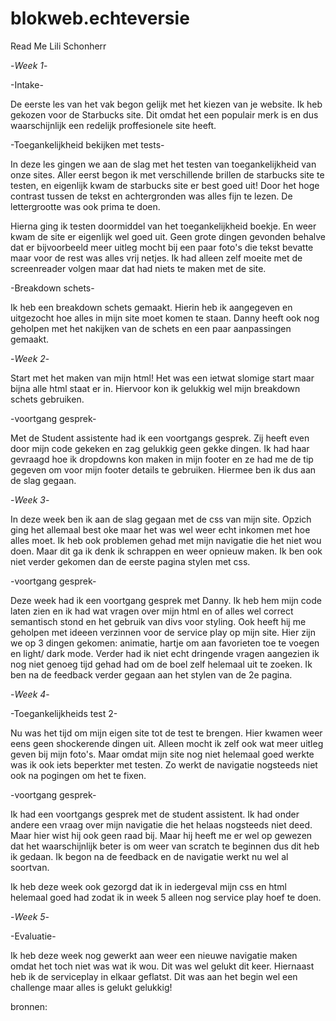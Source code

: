 # blokweb.echteversie

Read Me Lili Schonherr

-*Week 1*-

-Intake-

De eerste les van het vak begon gelijk met het kiezen van je website. Ik heb gekozen voor de Starbucks site. Dit omdat het een populair merk is en dus waarschijnlijk een redelijk proffesionele site heeft. 


-Toegankelijkheid bekijken met tests-

In deze les gingen we aan de slag met het testen van toegankelijkheid van onze sites. 
Aller eerst begon ik met verschillende brillen de starbucks site te testen, en eigenlijk kwam de starbucks site er best goed uit! Door het hoge contrast tussen de tekst en achtergronden was alles fijn te lezen. De lettergrootte was ook prima te doen.

Hierna ging ik testen doormiddel van het toegankelijkheid boekje. En weer kwam de site er eigenlijk wel goed uit. Geen grote dingen gevonden behalve dat er bijvoorbeeld meer uitleg mocht bij een paar foto's die tekst bevatte maar voor de rest was alles vrij netjes. Ik had alleen zelf moeite met de screenreader volgen maar dat had niets te maken met de site.


-Breakdown schets-

Ik heb een breakdown schets gemaakt. Hierin heb ik aangegeven en uitgezocht hoe alles in mijn site moet komen te staan. Danny heeft ook nog geholpen met het nakijken van de schets en een paar aanpassingen gemaakt. 


-*Week 2*-

Start met het maken van mijn html! Het was een ietwat slomige start maar bijna alle html staat er in. Hiervoor kon ik gelukkig wel mijn breakdown schets gebruiken.


-voortgang gesprek-

Met de Student assistente had ik een voortgangs gesprek. Zij heeft even door mijn code gekeken en zag gelukkig geen gekke dingen. Ik had haar gevraagd hoe ik dropdowns kon maken in mijn footer en ze had me de tip gegeven om voor mijn footer details te gebruiken. Hiermee ben ik dus aan de slag gegaan.


-*Week 3*-

In deze week ben ik aan de slag gegaan met de css van mijn site. Opzich ging het allemaal best oke maar het was wel weer echt inkomen met hoe alles moet. Ik heb ook problemen gehad met mijn navigatie die het niet wou doen. Maar dit ga ik denk ik schrappen en weer opnieuw maken. Ik ben ook niet verder gekomen dan de eerste pagina stylen met css.


-voortgang gesprek-

Deze week had ik een voortgang gesprek met Danny. Ik heb hem mijn code laten zien en ik had wat vragen over mijn html en of alles wel correct semantisch stond en het gebruik van divs voor styling. Ook heeft hij me geholpen met ideeen verzinnen voor de service play op mijn site. Hier zijn we op 3 dingen gekomen: animatie, hartje om aan favorieten toe te voegen en light/ dark mode. Verder had ik niet echt dringende vragen aangezien ik nog niet genoeg tijd gehad had om de boel zelf helemaal uit te zoeken. Ik ben na de feedback verder gegaan aan het stylen van de 2e pagina.


-*Week 4*-

-Toegankelijkheids test 2-

Nu was het tijd om mijn eigen site tot de test te brengen. Hier kwamen weer eens geen shockerende dingen uit. Alleen mocht ik zelf ook wat meer uitleg geven bij mijn foto's. Maar omdat mijn site nog niet helemaal goed werkte was ik ook iets beperkter met testen. Zo werkt de navigatie nogsteeds niet ook na pogingen om het te fixen.


-voortgang gesprek-

Ik had een voortgangs gesprek met de student assistent. Ik had onder andere een vraag over mijn navigatie die het helaas nogsteeds niet deed. Maar hier wist hij ook geen raad bij. Maar hij heeft me er wel op gewezen dat het waarschijnlijk beter is om weer van scratch te beginnen dus dit heb ik gedaan. Ik begon na de feedback en de navigatie werkt nu wel al soortvan.

Ik heb deze week ook gezorgd dat ik in iedergeval mijn css en html helemaal goed had zodat ik in week 5 alleen nog service play hoef te doen.


-*Week 5*-

-Evaluatie-

Ik heb deze week nog gewerkt aan weer een nieuwe navigatie maken omdat het toch niet was wat ik wou. Dit was wel gelukt dit keer. Hiernaast heb ik de serviceplay in elkaar geflatst. Dit was aan het begin wel een challenge maar alles is gelukt gelukkig!

bronnen:










